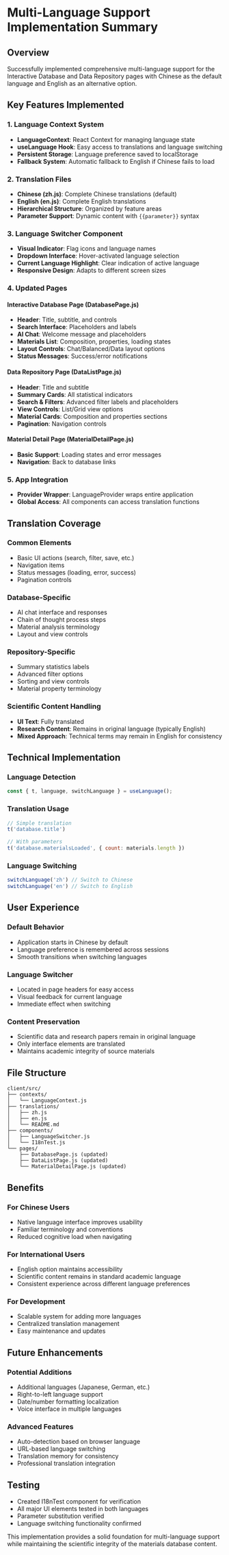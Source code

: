 # Multi-Language Support Implementation Summary

## Overview
Successfully implemented comprehensive multi-language support for the Interactive Database and Data Repository pages with Chinese as the default language and English as an alternative option.

## Key Features Implemented

### 1. Language Context System
- **LanguageContext**: React Context for managing language state
- **useLanguage Hook**: Easy access to translations and language switching
- **Persistent Storage**: Language preference saved to localStorage
- **Fallback System**: Automatic fallback to English if Chinese fails to load

### 2. Translation Files
- **Chinese (zh.js)**: Complete Chinese translations (default)
- **English (en.js)**: Complete English translations
- **Hierarchical Structure**: Organized by feature areas
- **Parameter Support**: Dynamic content with `{{parameter}}` syntax

### 3. Language Switcher Component
- **Visual Indicator**: Flag icons and language names
- **Dropdown Interface**: Hover-activated language selection
- **Current Language Highlight**: Clear indication of active language
- **Responsive Design**: Adapts to different screen sizes

### 4. Updated Pages

#### Interactive Database Page (DatabasePage.js)
- **Header**: Title, subtitle, and controls
- **Search Interface**: Placeholders and labels
- **AI Chat**: Welcome message and placeholders
- **Materials List**: Composition, properties, loading states
- **Layout Controls**: Chat/Balanced/Data layout options
- **Status Messages**: Success/error notifications

#### Data Repository Page (DataListPage.js)
- **Header**: Title and subtitle
- **Summary Cards**: All statistical indicators
- **Search & Filters**: Advanced filter labels and placeholders
- **View Controls**: List/Grid view options
- **Material Cards**: Composition and properties sections
- **Pagination**: Navigation controls

#### Material Detail Page (MaterialDetailPage.js)
- **Basic Support**: Loading states and error messages
- **Navigation**: Back to database links

### 5. App Integration
- **Provider Wrapper**: LanguageProvider wraps entire application
- **Global Access**: All components can access translation functions

## Translation Coverage

### Common Elements
- Basic UI actions (search, filter, save, etc.)
- Navigation items
- Status messages (loading, error, success)
- Pagination controls

### Database-Specific
- AI chat interface and responses
- Chain of thought process steps
- Material analysis terminology
- Layout and view controls

### Repository-Specific
- Summary statistics labels
- Advanced filter options
- Sorting and view controls
- Material property terminology

### Scientific Content Handling
- **UI Text**: Fully translated
- **Research Content**: Remains in original language (typically English)
- **Mixed Approach**: Technical terms may remain in English for consistency

## Technical Implementation

### Language Detection
```javascript
const { t, language, switchLanguage } = useLanguage();
```

### Translation Usage
```javascript
// Simple translation
t('database.title')

// With parameters
t('database.materialsLoaded', { count: materials.length })
```

### Language Switching
```javascript
switchLanguage('zh') // Switch to Chinese
switchLanguage('en') // Switch to English
```

## User Experience

### Default Behavior
- Application starts in Chinese by default
- Language preference is remembered across sessions
- Smooth transitions when switching languages

### Language Switcher
- Located in page headers for easy access
- Visual feedback for current language
- Immediate effect when switching

### Content Preservation
- Scientific data and research papers remain in original language
- Only interface elements are translated
- Maintains academic integrity of source materials

## File Structure
```
client/src/
├── contexts/
│   └── LanguageContext.js
├── translations/
│   ├── zh.js
│   ├── en.js
│   └── README.md
├── components/
│   ├── LanguageSwitcher.js
│   └── I18nTest.js
└── pages/
    ├── DatabasePage.js (updated)
    ├── DataListPage.js (updated)
    └── MaterialDetailPage.js (updated)
```

## Benefits

### For Chinese Users
- Native language interface improves usability
- Familiar terminology and conventions
- Reduced cognitive load when navigating

### For International Users
- English option maintains accessibility
- Scientific content remains in standard academic language
- Consistent experience across different language preferences

### For Development
- Scalable system for adding more languages
- Centralized translation management
- Easy maintenance and updates

## Future Enhancements

### Potential Additions
- Additional languages (Japanese, German, etc.)
- Right-to-left language support
- Date/number formatting localization
- Voice interface in multiple languages

### Advanced Features
- Auto-detection based on browser language
- URL-based language switching
- Translation memory for consistency
- Professional translation integration

## Testing
- Created I18nTest component for verification
- All major UI elements tested in both languages
- Parameter substitution verified
- Language switching functionality confirmed

This implementation provides a solid foundation for multi-language support while maintaining the scientific integrity of the materials database content.
